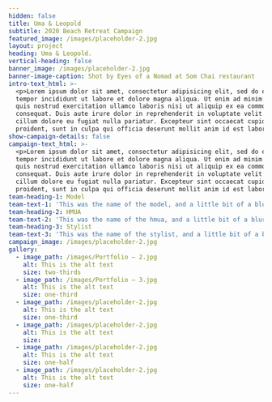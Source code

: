 ```yaml
---
hidden: false
title: Uma & Leopold
subtitle: 2020 Beach Retreat Campaign
featured_image: /images/placeholder-2.jpg
layout: project
heading: Uma & Leopold.
vertical-heading: false
banner_image: /images/placeholder-2.jpg
banner-image-caption: Shot by Eyes of a Nomad at Som Chai restaurant
intro-text_html: >-
  <p>Lorem ipsum dolor sit amet, consectetur adipisicing elit, sed do eiusmod
  tempor incididunt ut labore et dolore magna aliqua. Ut enim ad minim veniam,
  quis nostrud exercitation ullamco laboris nisi ut aliquip ex ea commodo
  consequat. Duis aute irure dolor in reprehenderit in voluptate velit esse
  cillum dolore eu fugiat nulla pariatur. Excepteur sint occaecat cupidatat non
  proident, sunt in culpa qui officia deserunt mollit anim id est laborum.</p>
show-campaign-details: false
campaign-text_html: >-
  <p>Lorem ipsum dolor sit amet, consectetur adipisicing elit, sed do eiusmod
  tempor incididunt ut labore et dolore magna aliqua. Ut enim ad minim veniam,
  quis nostrud exercitation ullamco laboris nisi ut aliquip ex ea commodo
  consequat. Duis aute irure dolor in reprehenderit in voluptate velit esse
  cillum dolore eu fugiat nulla pariatur. Excepteur sint occaecat cupidatat non
  proident, sunt in culpa qui officia deserunt mollit anim id est laborum.</p>
team-heading-1: Model
team-text-1: 'This was the name of the model, and a little bit of a blurb about her.'
team-heading-2: HMUA
team-text-2: 'This was the name of the hmua, and a little bit of a blurb about her.'
team-heading-3: Stylist
team-text-3: 'This was the name of the stylist, and a little bit of a blurb about her.'
campaign_image: /images/placeholder-2.jpg
gallery:
  - image_path: /images/Portfolio – 2.jpg
    alt: This is the alt text
    size: two-thirds
  - image_path: /images/Portfolio – 3.jpg
    alt: This is the alt text
    size: one-third
  - image_path: /images/placeholder-2.jpg
    alt: This is the alt text
    size: one-third
  - image_path: /images/placeholder-2.jpg
    alt: This is the alt text
    size:
  - image_path: /images/placeholder-2.jpg
    alt: This is the alt text
    size: one-half
  - image_path: /images/placeholder-2.jpg
    alt: This is the alt text
    size: one-half
---
```


